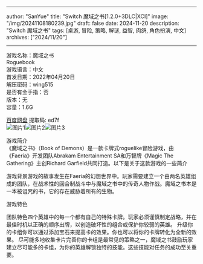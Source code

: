 
---
author: "SanYue"
title: "Switch 魔域之书[1.2.0+3DLC|XCI]"
image: "/img/20241108180239.jpg"
draft: false
date: 2024-11-20
description: "Switch 魔域之书"
tags: [桌游, 冒险, 策略, 解谜, 益智, 肉鸽, 角色扮演, 中文]
archives: ["2024/11/20"]

---

游戏名称：魔域之书   
Roguebook    
游戏语言：中文  
首发日期：2022年04月20日  
解压密码：wing515  
是否有金手指：否  
版本：无   
容量：1.6G

[百度网盘](https//pan.baidu.com/s/19LNeaZT7icxaQ5XMYVhk5g) 提取码: ed7f  
![图片1](/img/0d9e1d.jpg)![图片2](/img/0ad592.jpg)![图片3](/img/02599f.jpg)  

游戏简介  
《魔域之书》（Book of Demons）是一款卡牌式roguelike冒险游戏，由《Faeria》开发团队Abrakam Entertainment SA和万智牌《Magic The Gathering》主创Richard Garfield共同打造。以下是关于这款游戏的一些简介

游戏背景游戏的故事发生在Faeria的幻想世界中。玩家需要建立一个由两名英雄组成的团队，在战术性的回合制战斗中与魔域之书中的传奇人物作战。魔域之书本是一本被诅咒的书，它的存在威胁着所有的生物。

游戏特色

团队特色四个英雄中的每一个都有自己的特殊卡牌。玩家必须谨慎制定战略，并在最佳时机以正确的顺序出牌，以创造破坏性的组合或保护你较弱的英雄。
升级你的卡组你可以通过添加宝石来提高卡的效果。你也可以将你的卡牌转化为全新的效果。
尽可能多地收集卡片完善你的卡组是最常见的策略之一，魔域之书鼓励玩家建立尽可能多的卡组，为你的英雄解锁独特的技能。这些技能对任务的成功至关重要。

